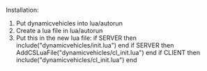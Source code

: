 Installation:

1. Put dynamicvehicles into lua/autorun
2. Create a lua file in lua/autorun
3. Put this in the new lua file:
  if SERVER then include("dynamicvehicles/init.lua") end
  if SERVER then AddCSLuaFile("dynamicvehicles/cl_init.lua") end
  if CLIENT then include("dynamicvehicles/cl_init.lua") end
